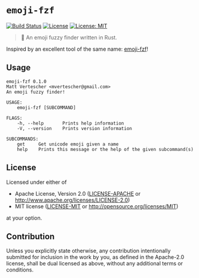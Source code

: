 # `emoji-fzf`

[![Build Status](https://travis-ci.com/mvertescher/emoji-fzf.svg?branch=master)](https://travis-ci.com/mvertescher/emoji-fzf)
[![License](https://img.shields.io/badge/License-Apache%202.0-blue.svg)](https://opensource.org/licenses/Apache-2.0)
[![License: MIT](https://img.shields.io/badge/License-MIT-yellow.svg)](https://opensource.org/licenses/MIT)

> 🦀 An emoji fuzzy finder written in Rust.

Inspired by an excellent tool of the same name: [emoji-fzf](https://github.com/noahp/emoji-fzf)!

## Usage

```
emoji-fzf 0.1.0
Matt Vertescher <mvertescher@gmail.com>
An emoji fuzzy finder!

USAGE:
    emoji-fzf [SUBCOMMAND]

FLAGS:
    -h, --help       Prints help information
    -V, --version    Prints version information

SUBCOMMANDS:
    get     Get unicode emoji given a name
    help    Prints this message or the help of the given subcommand(s)
```

## License

Licensed under either of

 * Apache License, Version 2.0
   ([LICENSE-APACHE](LICENSE-APACHE) or http://www.apache.org/licenses/LICENSE-2.0)
 * MIT license
   ([LICENSE-MIT](LICENSE-MIT) or http://opensource.org/licenses/MIT)

at your option.

## Contribution

Unless you explicitly state otherwise, any contribution intentionally submitted
for inclusion in the work by you, as defined in the Apache-2.0 license, shall be
dual licensed as above, without any additional terms or conditions.
